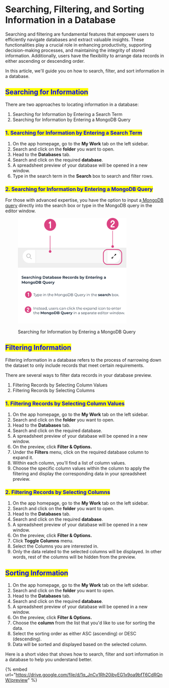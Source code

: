 # Searching, Filtering, and Sorting Information in a Database

Searching and filtering are fundamental features that empower users to efficiently navigate databases and extract valuable insights. These functionalities play a crucial role in enhancing productivity, supporting decision-making processes, and maintaining the integrity of stored information. Additionally, users have the flexibility to arrange data records in either ascending or descending order.&#x20;

In this article, we'll guide you on how to search, filter, and sort information in a database.

## <mark style="color:blue;">Searching for Information</mark>

There are two approaches to locating information in a database:

1. Searching for Information by Entering a Search Term
2. Searching for Information by Entering a MongoDB Query

### <mark style="color:blue;">1. Searching for Information by Entering a Search Term</mark>

1. On the app homepage, go to the **My Work** tab on the left sidebar.
2. Search and click on the **folder** you want to open.
3. Head to the **Databases** tab.
4. Search and click on the required **database**.
5. A spreadsheet preview of your database will be opened in a new window.
6. Type in the search term in the **Search** box to search and filter rows.

### <mark style="color:blue;">2. Searching for Information by Entering a MongoDB Query</mark>

For those with advanced expertise, you have the option to input a[ MongoDB query](https://www.mongodb.com/docs/manual/tutorial/query-documents/) directly into the search box or type in the MongoDB query in the editor window.

<figure><img src="../.gitbook/assets/LC_Searching and Filtering Information in a Database_S2.png" alt="" width="344"><figcaption><p>Searching for Information by Entering a MongoDB Query</p></figcaption></figure>

## <mark style="color:blue;">Filtering Information</mark>

Filtering information in a database refers to the process of narrowing down the dataset to only include records that meet certain requirements.

There are several ways to filter data records in your database preview.

1. Filtering Records by Selecting Column Values
2. Filtering Records by Selecting Columns

### <mark style="color:blue;">1. Filtering Records by Selecting Column Values</mark>

1. On the app homepage, go to the **My Work** tab on the left sidebar.
2. Search and click on the **folder** you want to open.
3. Head to the **Databases** tab.
4. Search and click on the required database.
5. A spreadsheet preview of your database will be opened in a new window.
6. On the preview, click **Filter & Options.**
7. Under the **Filters** menu, click on the required database column to expand it.
8. Within each column, you'll find a list of column values.
9. Choose the specific column values within the column to apply the filtering and display the corresponding data in your spreadsheet preview.

### <mark style="color:blue;">2. Filtering Records by Selecting Columns</mark>

1. On the app homepage, go to the **My Work** tab on the left sidebar.
2. Search and click on the **folder** you want to open.
3. Head to the **Databases** tab.
4. Search and click on the required **database**.
5. A spreadsheet preview of your database will be opened in a new window.
6. On the preview, click **Filter & Options.**
7. Click **Toggle Columns** menu.
8. Select the Columns you are interested in.
9. Only the data related to the selected columns will be displayed. In other words, rest of the columns will be hidden from the preview.

## <mark style="color:blue;">Sorting Information</mark>

1. On the app homepage, go to the **My Work** tab on the left sidebar.
2. Search and click on the **folder** you want to open.
3. Head to the **Databases** tab.
4. Search and click on the required **database**.
5. A spreadsheet preview of your database will be opened in a new window.
6. On the preview, click **Filter & Options.**
7. Choose the **column** from the list that you'd like to use for sorting the data.
8. Select the sorting order as either ASC (ascending) or DESC (descending).
9. Data will be sorted and displayed based on the selected column.

Here is a short video that shows how to search, filter and sort information in a database to help you understand better.

{% embed url="https://drive.google.com/file/d/1q_JnCv1Rh20ibyEG1x9oa9bfT6CdRQnW/preview" %}
